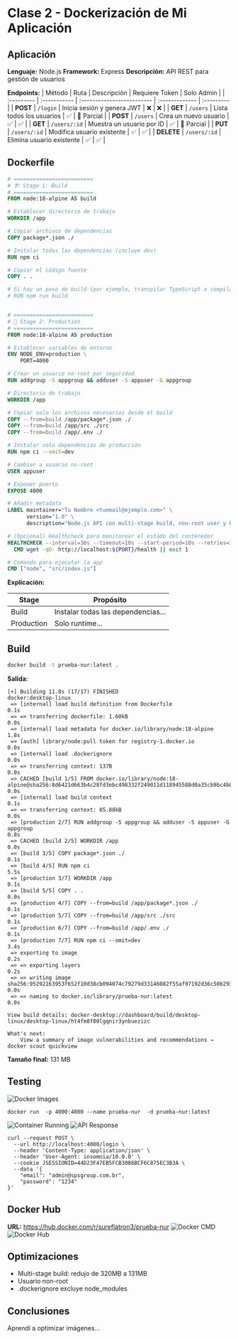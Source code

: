 # Clase 2 - Dockerización de Mi Aplicación

## Aplicación

**Lenguaje:** Node.js
**Framework:** Express
**Descripción:** API REST para gestión de usuarios

**Endpoints:**
| Método     | Ruta         | Descripción                | Requiere Token | Solo Admin |
| :--------- | :----------- | :------------------------- | :------------- | :--------- |
| **POST**   | `/login`     | Inicia sesión y genera JWT | ❌              | ❌          |
| **GET**    | `/users`     | Lista todos los usuarios   | ✅              | 🔸 Parcial |
| **POST**   | `/users`     | Crea un nuevo usuario      | ✅              | ✅          |
| **GET**    | `/users/:id` | Muestra un usuario por ID  | ✅              | 🔸 Parcial |
| **PUT**    | `/users/:id` | Modifica usuario existente | ✅              | ✅          |
| **DELETE** | `/users/:id` | Elimina usuario existente  | ✅              | ✅          |


## Dockerfile

```dockerfile
# =========================
# 🏗️ Stage 1: Build
# =========================
FROM node:18-alpine AS build

# Establecer directorio de trabajo
WORKDIR /app

# Copiar archivos de dependencias
COPY package*.json ./

# Instalar todas las dependencias (incluye dev)
RUN npm ci

# Copiar el código fuente
COPY . .

# Si hay un paso de build (por ejemplo, transpilar TypeScript o compilar assets)
# RUN npm run build


# =========================
# 🚀 Stage 2: Production
# =========================
FROM node:18-alpine AS production

# Establecer variables de entorno
ENV NODE_ENV=production \
    PORT=4000

# Crear un usuario no-root por seguridad
RUN addgroup -S appgroup && adduser -S appuser -G appgroup

# Directorio de trabajo
WORKDIR /app

# Copiar solo los archivos necesarios desde el build
COPY --from=build /app/package*.json ./
COPY --from=build /app/src ./src
COPY --from=build /app/.env ./

# Instalar solo dependencias de producción
RUN npm ci --omit=dev

# Cambiar a usuario no-root
USER appuser

# Exponer puerto
EXPOSE 4000

# Añadir metadata
LABEL maintainer="Tu Nombre <tuemail@ejemplo.com>" \
      version="1.0" \
      description="Node.js API con multi-stage build, non-root user y buenas prácticas Docker"

# (Opcional) Healthcheck para monitorear el estado del contenedor
HEALTHCHECK --interval=30s --timeout=10s --start-period=10s --retries=3 \
  CMD wget -qO- http://localhost:${PORT}/health || exit 1

# Comando para ejecutar la app
CMD ["node", "src/index.js"]

```

**Explicación:**

| Stage | Propósito |
|-------|-----------|
| Build | Instalar todas las dependencias... |
| Production | Solo runtime... |

## Build

```bash
docker build -t prueba-nur:latest .
```

**Salida:**
```
[+] Building 11.8s (17/17) FINISHED                                                                                                                                                         docker:desktop-linux
 => [internal] load build definition from Dockerfile                                                                                                                                                        0.1s
 => => transferring dockerfile: 1.60kB                                                                                                                                                                      0.0s
 => [internal] load metadata for docker.io/library/node:18-alpine                                                                                                                                           1.8s
 => [auth] library/node:pull token for registry-1.docker.io                                                                                                                                                 0.0s
 => [internal] load .dockerignore                                                                                                                                                                           0.0s
 => => transferring context: 137B                                                                                                                                                                           0.0s
 => CACHED [build 1/5] FROM docker.io/library/node:18-alpine@sha256:8d6421d663b4c28fd3ebc498332f249011d118945588d0a35cb9bc4b8ca09d9e                                                                        0.0s
 => [internal] load build context                                                                                                                                                                           0.1s
 => => transferring context: 85.88kB                                                                                                                                                                        0.0s
 => [production 2/7] RUN addgroup -S appgroup && adduser -S appuser -G appgroup                                                                                                                             0.8s
 => CACHED [build 2/5] WORKDIR /app                                                                                                                                                                         0.0s
 => [build 3/5] COPY package*.json ./                                                                                                                                                                       0.1s
 => [build 4/5] RUN npm ci                                                                                                                                                                                  5.5s
 => [production 3/7] WORKDIR /app                                                                                                                                                                           0.1s
 => [build 5/5] COPY . .                                                                                                                                                                                    0.0s
 => [production 4/7] COPY --from=build /app/package*.json ./                                                                                                                                                0.1s
 => [production 5/7] COPY --from=build /app/src ./src                                                                                                                                                       0.1s
 => [production 6/7] COPY --from=build /app/.env ./                                                                                                                                                         0.1s
 => [production 7/7] RUN npm ci --omit=dev                                                                                                                                                                  3.4s
 => exporting to image                                                                                                                                                                                      0.2s
 => => exporting layers                                                                                                                                                                                     0.2s
 => => writing image sha256:95292163953f652f10d38cb094074c79279d33146082f55af97192d36c50b293                                                                                                                0.0s
 => => naming to docker.io/library/prueba-nur:latest                                                                                                                                                        0.0s

View build details: docker-desktop://dashboard/build/desktop-linux/desktop-linux/ht4fm8f80lgqnir3ynbuezizc

What's next:
    View a summary of image vulnerabilities and recommendations → docker scout quickview
```

**Tamaño final:** 131 MB

## Testing

![Docker Images](./screenshots/image.png)

```
docker run  -p 4000:4000 --name prueba-nur  -d prueba-nur:latest
```

![Container Running](./screenshots/docker.png)
![API Response](./screenshots/logs.png)

``` CURL
curl --request POST \
  --url http://localhost:4000/login \
  --header 'Content-Type: application/json' \
  --header 'User-Agent: insomnia/10.0.0' \
  --cookie JSESSIONID=44D23F47EB5FCB3086BCF6C875EC3B3A \
  --data '{
	"email": "admin@spsgroup.com.br",
	"password": "1234"
}'
```


## Docker Hub

**URL:** https://hub.docker.com/r/sureflatron3/prueba-nur
![Docker CMD](screenshots/dockerhub.png)
![Docker Hub](screenshots/nur.png)

## Optimizaciones

- Multi-stage build: redujo de 320MB a 131MB
- Usuario non-root
- .dockerignore excluye node_modules

## Conclusiones

Aprendí a optimizar imágenes...